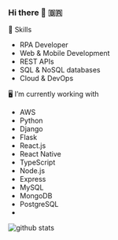 ### Hi there 👋 🇧🇷


🤖 Skills
+ RPA Developer
+ Web & Mobile Development
+ REST APIs
+ SQL & NoSQL databases
+ Cloud & DevOps


🖥️ I’m currently working with
+ AWS
+ Python
+ Django 
+ Flask
+ React.js
+ React Native
+ TypeScript
+ Node.js
+ Express
+ MySQL
+ MongoDB
+ PostgreSQL
+ 


![github stats](https://github-readme-stats.vercel.app/api?username=FehRoque&show_icons=true&theme=merko)


<!--
**FehRoque/FehRoque** is a ✨ _special_ ✨ repository because its `README.md` (this file) appears on your GitHub profile.

[![Used Languages](https://github-readme-stats.vercel.app/api/top-langs/?username=FehRoque&show_icons=true&theme=dark)]

Here are some ideas to get you started:

- 🔭 I’m currently working on ...
- 🌱 I’m currently learning ...
- 👯 I’m looking to collaborate on ...
- 🤔 I’m looking for help with ...
- 💬 Ask me about ...
- 📫 How to reach me: ...
- 😄 Pronouns: ...
- ⚡ Fun fact: ...
-->
